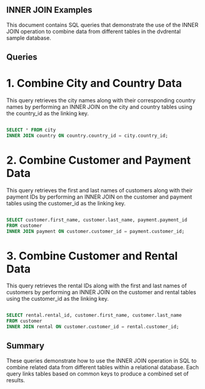 ## INNER JOIN Examples
This document contains SQL queries that demonstrate the use of the INNER JOIN operation to combine data from different tables in the dvdrental sample database.

 ## Queries
# 1. Combine City and Country Data
This query retrieves the city names along with their corresponding country names by performing an INNER JOIN on the city and country tables using the country_id as the linking key.

```sql

SELECT * FROM city 
INNER JOIN country ON country.country_id = city.country_id;
```
# 2. Combine Customer and Payment Data
This query retrieves the first and last names of customers along with their payment IDs by performing an INNER JOIN on the customer and payment tables using the customer_id as the linking key.

```sql

SELECT customer.first_name, customer.last_name, payment.payment_id
FROM customer 
INNER JOIN payment ON customer.customer_id = payment.customer_id;
```
# 3. Combine Customer and Rental Data
This query retrieves the rental IDs along with the first and last names of customers by performing an INNER JOIN on the customer and rental tables using the customer_id as the linking key.

```sql

SELECT rental.rental_id, customer.first_name, customer.last_name
FROM customer 
INNER JOIN rental ON customer.customer_id = rental.customer_id;
```
## Summary
These queries demonstrate how to use the INNER JOIN operation in SQL to combine related data from different tables within a relational database. Each query links tables based on common keys to produce a combined set of results.
